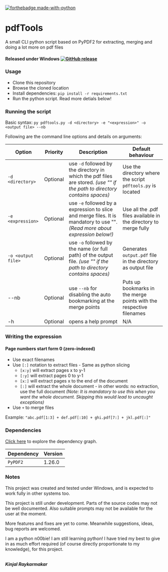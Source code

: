[![forthebadge made-with-python](http://ForTheBadge.com/images/badges/made-with-python.svg)](https://www.python.org/)

# pdfTools
A small CLI python script based on PyPDF2 for extracting, merging and doing a lot more on pdf files

#### Released under Windows [![GitHub release](https://img.shields.io/github/release/Naereen/StrapDown.js.svg)](https://github.com/Kinjalrk2k/pdfTools/releases)

### Usage
* Clone this repository
* Browse the cloned location
* Install dependencies: ````pip install -r requirements.txt````
* Run the python script. Read more detials below!

### Running the script
Basic syntax:
````py pdftools.py -d <directory> -e "<expression>" -o <output file> --nb````

Following are the command line options and details on arguments:

| Option                   | Priority   | Description                                                                                                                        | Default behaviour                                                   |
|--------------------------|------------|------------------------------------------------------------------------------------------------------------------------------------|---------------------------------------------------------------------|
| ````-d <directory>````   | Optional   | use ````-d```` followed by the directory in which the pdf files are stored. *(use "" if the path to directory contains spaces)*    | Use the directory where the script ````pdftools.py```` is located   |
| ````-e <expression>````  | Optional   | use ````-e```` followed by a expression to slice and merge files. It is mandatory to use "". *(Read more about expression below!)* | Use all the .pdf files available in the directory to merge fully    |
| ````-o <output file>```` | Optional | use ````-o```` followed by the name (or full path) of the output file. *(use "" if the path to directory contains spaces)*         | Generates ````output.pdf```` file in the directory as output file                                                                |
| --nb                     | Optional   | use ````--nb```` for disabling the auto bookmarking at the merge points                                                            | Puts up bookmarks in the merge points with the respective filenames |
| -h                       | Optional   | opens a help prompt                                                                                                                | N/A                                                                 |

### Writing the expression
#### Page numbers start form 0 (zero-indexed)
* Use exact filenames
* Use ````[:]```` notation to extract files - Same as python slicing
  * ````[x:y]```` will extract pages x to y-1
  * ````[:y]```` will extract pages 0 to y-1
  * ````[x:]```` will extract pages x to the end of the document
  * ````[:]```` will extract the whole document - in other words: no extraction, use the full document
  *(Note: It is mandatory to use this when you want the whole document. Skipping this would lead to uncaught exceptions)*
* Use ````+```` to merge files

Example: ````"abc.pdf[1:3] + def.pdf[:10] + ghi.pdf[7:] + jkl.pdf[:]"````

### Dependencies
[Click here](https://github.com/Kinjalrk2k/pdfTools/network/dependencies) to explore the dependency graph.

| Dependency | Version |
|------------|---------|
| ```PyPDF2```       | 1.26.0   |

### Notes
This project was created and tested under Windows, and is expected to work fully in other systems too.

This project is still under development. Parts of the source codes may not be well documented.
Also suitable prompts may not be available for the user at the moment.

More features and fixes are yet to come. Meanwhile suggestions, ideas, bug reports are welcomed.

I am a python n00bie! I am still learning python! I have tried my best to give in as much effort required (of course directly proportionate to my knowledge), for this project.

<br>***Kinjal Raykarmakar***
